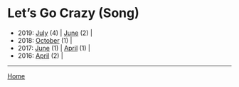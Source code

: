# Let’s Go Crazy (Song)

  * 2019: 
      [July](./let-s-go-crazy-song-2019-07.md) (4) | 
      [June](./let-s-go-crazy-song-2019-06.md) (2) | 
  * 2018: 
      [October](./let-s-go-crazy-song-2018-10.md) (1) | 
  * 2017: 
      [June](./let-s-go-crazy-song-2017-06.md) (1) | 
      [April](./let-s-go-crazy-song-2017-04.md) (1) | 
  * 2016: 
      [April](./let-s-go-crazy-song-2016-04.md) (2) | 

----

[Home](../)
